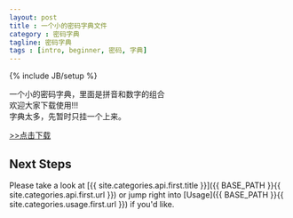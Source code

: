 ```yaml
---
layout: post
title : 一个小的密码字典文件
category : 密码字典
tagline: 密码字典
tags : [intro, beginner, 密码, 字典]
---
```

{% include JB/setup %}

一个小的密码字典，里面是拼音和数字的组合<br />
欢迎大家下载使用!!!<br />
字典太多，先暂时只挂一个上来。<br />

<a href="https://github.com/tonado123456/tonado123456.github.com/blob/master/pwDic/pinyinAddNumber.txt">>>点击下载</a>


## Next Steps

Please take a look at [{{ site.categories.api.first.title }}]({{ BASE_PATH }}{{ site.categories.api.first.url }}) 
or jump right into [Usage]({{ BASE_PATH }}{{ site.categories.usage.first.url }}) if you'd like.